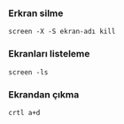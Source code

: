 ### Erkran silme 

``` screen -X -S ekran-adı kill ```

### Ekranları listeleme 

``` screen -ls ```

### Ekrandan çıkma

``` crtl a+d ```
